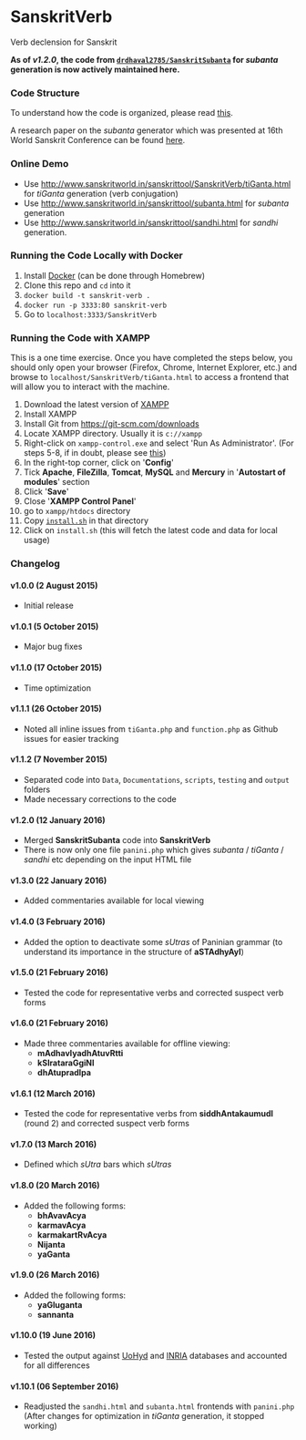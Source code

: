 SanskritVerb
==============

Verb declension for Sanskrit

**As of *v1.2.0*, the code from [`drdhaval2785/SanskritSubanta`](https://github.com/drdhaval2785/SanskritSubanta) for *subanta* generation is now actively maintained here.**

### Code Structure
To understand how the code is organized, please read [this](https://github.com/drdhaval2785/SanskritVerb/blob/master/Documentations/understandcode.md).

A research paper on the *subanta* generator which was presented at 16th World Sanskrit Conference can be found [here](http://www.sanskritworld.in/index/detailview/book_id/prakriyapradarshini).

### Online Demo

* Use http://www.sanskritworld.in/sanskrittool/SanskritVerb/tiGanta.html for *tiGanta* generation (verb conjugation)
* Use http://www.sanskritworld.in/sanskrittool/subanta.html for *subanta* generation
* Use http://www.sanskritworld.in/sanskrittool/sandhi.html for *sandhi* generation.

### Running the Code Locally with Docker

1. Install [Docker](https://www.docker.com/) (can be done through Homebrew)
2. Clone this repo and `cd` into it
3. `docker build -t sanskrit-verb .`
4. `docker run -p 3333:80 sanskrit-verb`
5. Go to `localhost:3333/SanskritVerb`

### Running the Code with XAMPP

This is a one time exercise. Once you have completed the steps below, you should only open your browser (Firefox, Chrome, Internet Explorer, etc.) and browse to `localhost/SanskritVerb/tiGanta.html` to access a frontend that will allow you to interact with the machine.

1. Download the latest version of [XAMPP](https://www.apachefriends.org/index.html)
2. Install XAMPP
3. Install Git from https://git-scm.com/downloads
4. Locate XAMPP directory. Usually it is `c://xampp`
5. Right-click on `xampp-control.exe` and select 'Run As Administrator'. (For steps 5-8, if in doubt, please see [this](http://stackoverflow.com/questions/20960296/how-to-start-apache-and-mysql-automatically-when-windows-8-comes-up))
6. In the right-top corner, click on '**Config**'
7. Tick **Apache**, **FileZilla**, **Tomcat**, **MySQL** and **Mercury** in '**Autostart of modules**' section
8. Click '**Save**'
9. Close '**XAMPP Control Panel**'
10. go to `xampp/htdocs` directory
11. Copy [`install.sh`](https://github.com/drdhaval2785/SanskritVerb/blob/master/install.sh) in that directory
12. Click on `install.sh` (this will fetch the latest code and data for local usage)

### Changelog

#### **v1.0.0** (2 August 2015)
* Initial release

#### **v1.0.1** (5 October 2015)
* Major bug fixes

#### **v1.1.0** (17 October 2015)
* Time optimization

#### **v1.1.1** (26 October 2015)
* Noted all inline issues from `tiGanta.php` and `function.php` as Github issues for easier tracking

#### **v1.1.2** (7 November 2015)
* Separated code into `Data`, `Documentations`, `scripts`, `testing` and `output` folders
* Made necessary corrections to the code

#### **v1.2.0** (12 January 2016)
* Merged **SanskritSubanta** code into **SanskritVerb**
* There is now only one file `panini.php` which gives *subanta* / *tiGanta* / *sandhi* etc depending on the input HTML file

#### **v1.3.0** (22 January 2016)
* Added commentaries available for local viewing

#### **v1.4.0** (3 February 2016)
* Added the option to deactivate some *sUtras* of Paninian grammar (to understand its importance in the structure of **aSTAdhyAyI**)

#### **v1.5.0** (21 February 2016)
* Tested the code for representative verbs and corrected suspect verb forms

#### **v1.6.0** (21 February 2016)
* Made three commentaries available for offline viewing:
    * **mAdhavIyadhAtuvRtti**
    * **kSIrataraGgiNI**
    * **dhAtupradIpa**

#### **v1.6.1** (12 March 2016)
* Tested the code for representative verbs from **siddhAntakaumudI** (round 2) and corrected suspect verb forms

#### **v1.7.0** (13 March 2016)
* Defined which *sUtra* bars which *sUtras*

#### **v1.8.0** (20 March 2016)
* Added the following forms:
    * **bhAvavAcya**
    * **karmavAcya**
    * **karmakartRvAcya**
    * **Nijanta**
    * **yaGanta**

#### **v1.9.0** (26 March 2016)
* Added the following forms:
    * **yaGluganta**
    * **sannanta**

#### **v1.10.0** (19 June 2016)
* Tested the output against [UoHyd](http://sanskrit.uohyd.ac.in/scl/) and [INRIA](http://sanskrit.inria.fr/DATA/XML/SL_morph.tar.gz) databases and accounted for all differences

#### **v1.10.1** (06 September 2016)
* Readjusted the `sandhi.html` and `subanta.html` frontends with `panini.php` (After changes for optimization in *tiGanta* generation, it stopped working)
